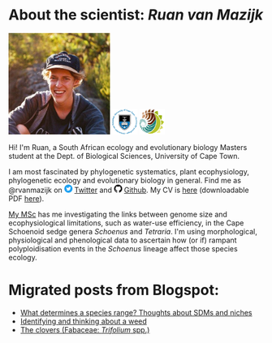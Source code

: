 # About the scientist: *Ruan van Mazijk*

<img src="cv/face2.jpg" width="200" height="200"> 
<img src="cv/logos/UCT.png" width="50" height="50"> 
<img src="cv/logos/BIO.png" width="50" height="50">

Hi! I'm Ruan, a South African ecology and evolutionary biology Masters student at the Dept. of Biological Sciences, University of Cape Town.

I am most fascinated by phylogenetic systematics, plant ecophysiology, phylogenetic ecology and evolutionary biology in general. Find me as @rvanmazijk on <img src="cv/logos/Twitter.png" width="16" height="16"> [Twitter](https://twitter.com/rvanmazijk) and <img src="cv/logos/GitHub.png" width="16" height="16"> [Github](https://github.com/rvanmazijk). My CV is [here](cv/RvanMazijk_CV.html) (downloadable PDF [here](cv/RvanMazijk_CV.pdf)).

[My MSc](https://rvanmazijk.github.io/MSc-genome-ecophys/) has me investigating the links between genome size and ecophysiological limitations, such as water-use efficiency, in the Cape Schoenoid sedge genera *Schoenus* and *Tetraria*. I'm using morphological, physiological and phenological data to ascertain how (or if) rampant polyploidisation events in the *Schoenus* lineage affect those species ecology.

# Migrated posts from Blogspot:

- [What determines a species range? Thoughts about SDMs and niches](posts/sdms-and-niches.md)
- [Identifying and thinking about a weed](posts/weed-id.md)
- [The clovers (Fabaceae: *Trifolium* spp.)](posts/clovers.md)
